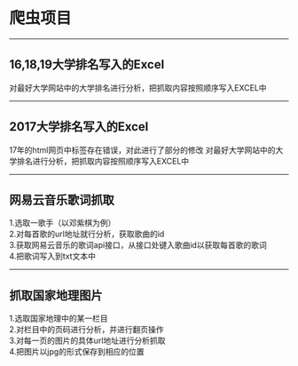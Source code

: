 爬虫项目
=======
-   -   -   -   -   -   -   -   -   -   -   -   -   - 

16,18,19大学排名写入的Excel
------------------------------
对最好大学网站中的大学排名进行分析，把抓取内容按照顺序写入EXCEL中

-   -   -   -   -   -   -   -   -   -   -   -   -   - 

2017大学排名写入的Excel
------------------------------
17年的html网页中<tr>标签存在错误，对此进行了部分的修改
对最好大学网站中的大学排名进行分析，把抓取内容按照顺序写入EXCEL中

-   -   -   -   -   -   -   -   -   -   -   -   -   - 

网易云音乐歌词抓取
----------------
1.选取一歌手（以邓紫棋为例）<br>
2.对每首歌的url地址就行分析，获取歌曲的id<br>
3.获取网易云音乐的歌词api接口，从接口处键入歌曲id以获取每首歌的歌词<br>
4.把歌词写入到txt文本中<br>

-   -   -   -   -   -   -   -   -   -   -   -   -   - 

抓取国家地理图片
----------------
1.选取国家地理中的某一栏目<br>
2.对栏目中的页码进行分析，并进行翻页操作<br>
3.对每一页的图片的具体url地址进行分析抓取<br>
4.把图片以jpg的形式保存到相应的位置<br>
